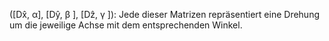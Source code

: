  ([Dx̂, α], [Dŷ, β ], [Dẑ, γ ]): Jede dieser Matrizen repräsentiert eine Drehung um die jeweilige Achse mit dem entsprechenden Winkel.